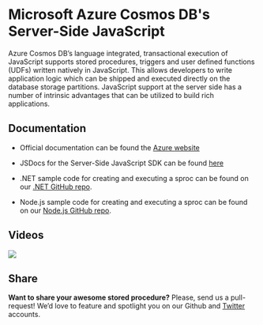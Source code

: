 # Microsoft Azure Cosmos DB's Server-Side JavaScript

Azure Cosmos DB’s language integrated, transactional execution of JavaScript supports stored procedures, triggers and user defined functions (UDFs) written natively in JavaScript. This allows developers to write application logic which can be shipped and executed directly on the database storage partitions. JavaScript support at the server side has a number of intrinsic advantages that can be utilized to build rich applications.

## Documentation

* Official documentation can be found the [Azure website](http://azure.microsoft.com/en-us/documentation/articles/documentdb-programming/)

* JSDocs for the Server-Side JavaScript SDK can be found [here](https://azure.github.io/azure-cosmosdb-js-server/)

* .NET sample code for creating and executing a sproc can be found on our [.NET GitHub repo](https://github.com/Azure/azure-documentdb-net/tree/master/samples/code-samples/ServerSideScripts).

* Node.js sample code for creating and executing a sproc can be found on our [Node.js GitHub repo](https://github.com/Azure/azure-documentdb-node/tree/master/samples/ServerSideScripts).

## Videos

<a href="https://channel9.msdn.com/Blogs/Windows-Azure/Azure-Demo-A-Quick-Intro-to-Azure-DocumentDBs-Server-Side-Javascript"><img src="http://acom.azurecomcdn.net/80C57D/blogmedia/blogmedia/2015/04/20/video-thumbnail-280x160.png"/></a>


## Share

**Want to share your awesome stored procedure?** Please, send us a pull-request! We’d love to feature and spotlight you on our Github and [Twitter](https://twitter.com/AzureCosmosDB) accounts.
